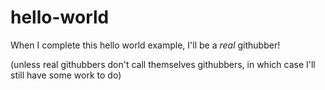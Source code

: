 # hello-world
When I complete this hello world example, I'll be a *real* githubber!

(unless real githubbers don't call themselves githubbers, in which case I'll still have some work to do)
